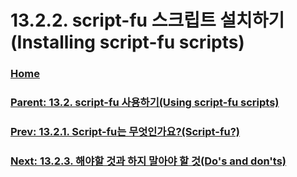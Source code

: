 # 13.2.2. script-fu 스크립트 설치하기(Installing script-fu scripts)

### [Home](./00-home.md)
### [Parent: 13.2. script-fu 사용하기(Using script-fu scripts)](./13-02-00-using-script-fu-scripts.md)
### [Prev: 13.2.1. Script-fu는 무엇인가요?(Script-fu?)](./13-02-01-script-fu.md)
### [Next: 13.2.3. 해야할 것과 하지 말아야 할 것(Do's and don'ts)](./13-02-03-do-s-and-don-ts.md)
